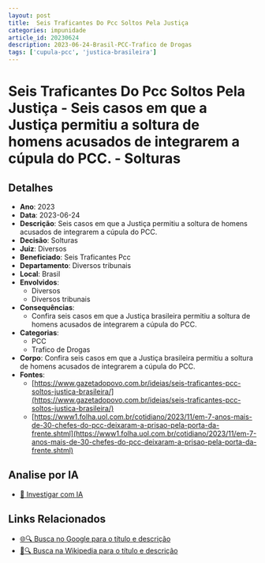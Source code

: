 ```yaml
---
layout: post
title:  Seis Traficantes Do Pcc Soltos Pela Justiça
categories: impunidade
article_id: 20230624
description: 2023-06-24-Brasil-PCC-Trafico de Drogas
tags: ['cupula-pcc', 'justica-brasileira']
---
```


# Seis Traficantes Do Pcc Soltos Pela Justiça - Seis casos em que a Justiça permitiu a soltura de homens acusados de integrarem a cúpula do PCC. - Solturas

## Detalhes
- **Ano**: 2023
- **Data**: 2023-06-24
- **Descrição**: Seis casos em que a Justiça permitiu a soltura de homens acusados de integrarem a cúpula do PCC.
- **Decisão**: Solturas
- **Juiz**: Diversos
- **Beneficiado**: Seis Traficantes Pcc
- **Departamento**: Diversos tribunais
- **Local**: Brasil
- **Envolvidos**:
  - Diversos
  - Diversos tribunais
- **Consequências**:
  - Confira seis casos em que a Justiça brasileira permitiu a soltura de homens acusados de integrarem a cúpula do PCC.
- **Categorias**:
  - PCC
  - Trafico de Drogas
- **Corpo**: Confira seis casos em que a Justiça brasileira permitiu a soltura de homens acusados de integrarem a cúpula do PCC.
- **Fontes**:
  - [https://www.gazetadopovo.com.br/ideias/seis-traficantes-pcc-soltos-justica-brasileira/](https://www.gazetadopovo.com.br/ideias/seis-traficantes-pcc-soltos-justica-brasileira/)
  - [https://www1.folha.uol.com.br/cotidiano/2023/11/em-7-anos-mais-de-30-chefes-do-pcc-deixaram-a-prisao-pela-porta-da-frente.shtml](https://www1.folha.uol.com.br/cotidiano/2023/11/em-7-anos-mais-de-30-chefes-do-pcc-deixaram-a-prisao-pela-porta-da-frente.shtml)

## Analise por IA
- [🤖 Investigar com IA](https://www.perplexity.ai/search?q=%22decis%C3%B5es%20judiciais%20Brasil%22%20Seis%20Traficantes%20Do%20Pcc%20Soltos%20Pela%20Justi%C3%A7a%20Seis%20casos%20em%20que%20a%20Justi%C3%A7a%20permitiu%20a%20soltura%20de%20homens%20acusados%20de%20integrarem%20a%20c%C3%BApula%20do%20PCC.%20Brasil%202023-06-24%20Diversos%20Seis%20Traficantes%20Pcc)

## Links Relacionados
- [🌐🔍 Busca no Google para o título e descrição](https://www.google.com/search?q=%22decis%C3%B5es%20judiciais%20Brasil%22%20Seis%20Traficantes%20Do%20Pcc%20Soltos%20Pela%20Justi%C3%A7a%20Seis%20casos%20em%20que%20a%20Justi%C3%A7a%20permitiu%20a%20soltura%20de%20homens%20acusados%20de%20integrarem%20a%20c%C3%BApula%20do%20PCC.%20Brasil%202023-06-24%20Diversos%20Seis%20Traficantes%20Pcc)
- [📖🔍 Busca na Wikipedia para o título e descrição](https://pt.wikipedia.org/w/index.php?search=%22decis%C3%B5es%20judiciais%20Brasil%22%20Seis%20Traficantes%20Do%20Pcc%20Soltos%20Pela%20Justi%C3%A7a%20Seis%20casos%20em%20que%20a%20Justi%C3%A7a%20permitiu%20a%20soltura%20de%20homens%20acusados%20de%20integrarem%20a%20c%C3%BApula%20do%20PCC.%20Brasil%202023-06-24%20Diversos%20Seis%20Traficantes%20Pcc)

